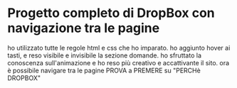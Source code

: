 # Progetto completo di DropBox con navigazione tra le pagine

ho utilizzato tutte le regole html e css che ho imparato.
ho aggiunto hover ai tasti, e reso visibile e invisibile  la sezione domande.
ho sfruttato la  conoscenza sull'animazione 
e ho reso più creativo e accattivante il sito.
ora è possibile navigare tra le pagine PROVA a PREMERE su "PERCHè DROPBOX"
